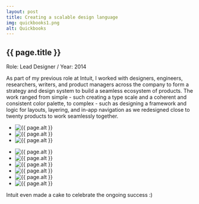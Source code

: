 ```yaml
---
layout: post
title: Creating a scalable design language
img: quickbooks1.png
alt: Quickbooks
---
```

<section>
  <h1>{{ page.title }}</h1>
  <p class="meta">Role: Lead Designer <span class="lt">/</span> Year: 2014</p>
  <p>As part of my previous role at Intuit, I worked with designers, engineers, researchers, writers, and product managers across the company to form a strategy and design system to build a seamless ecosystem of products. The work ranged from simple - such creating a type scale and a coherent and consistent color palette, to complex - such as designing a framework and logic for layouts, layering, and in-app navigation as we redesigned close to twenty products to work seamlessly together.</p>
</section>

<ul class="grid grid-full fade" id="grid">
  <li><img src="{{ site.url }}/img/work/quickbooks1.png" alt="{{ page.alt }}" /></li>
  <li><img src="{{ site.url }}/img/work/quickbooks2.png" alt="{{ page.alt }}" /></li>
  <li><img src="{{ site.url }}/img/work/quickbooks3.png" alt="{{ page.alt }}" /></li>
</ul>
  
<ul class="grid grid-half fade" id="grid">
  <li><img src="{{ site.url }}/img/work/quickbooks4.jpg" alt="{{ page.alt }}" /></li>
  <li><img src="{{ site.url }}/img/work/quickbooks5.jpg" alt="{{ page.alt }}" /></li>
  <li><img src="{{ site.url }}/img/work/quickbooks6.jpg" alt="{{ page.alt }}" /></li>
  <li><img src="{{ site.url }}/img/work/quickbooks7.jpg" alt="{{ page.alt }}" /></li>
  <li><img src="{{ site.url }}/img/work/quickbooks8.jpg" alt="{{ page.alt }}" /></li>
  <li><img src="{{ site.url }}/img/work/quickbooks9.jpg" alt="{{ page.alt }}" /></li>
</ul>

<section>
  <p>Intuit even made a cake to celebrate the ongoing success :)</p>
</section>